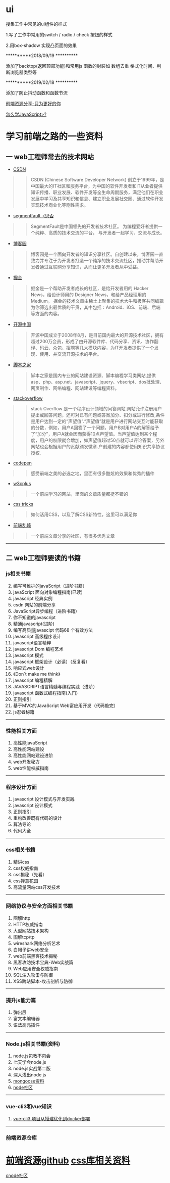 # ui
搜集工作中常见的ui组件的样式

1.写了工作中常用的switch / radio / check 按钮的样式

2.用box-shadow 实现凸页面的效果

**********2018/09/19 **********

添加了backtop(返回顶部功能)和常用js 函数的封装如 数组去重 格式化时间、判断浏览器类型等

**********2019/02/18 **********

添加了防止抖动函数和函数节流

[前端资源分享-只为更好的你](https://blog.csdn.net/qq_40126542/article/details/80292310)

[怎么学JavaScript>?](https://www.qdfuns.com/article/17398/d3f6dd40e2d3ff15b209810dfa98be0b.html)

学习前端之路的一些资料
====
一 web工程师常去的技术网站
----
* [CSDN](https://www.csdn.net/)
>> CSDN (Chinese Software Developer Network) 创立于1999年，是中国最大的IT社区和服务平台，为中国的软件开发者和IT从业者提供知识传播、职业发展、软件开发等全生命周期服务，满足他们在职业发展中学习及共享知识和信息、建立职业发展社交圈、通过软件开发实现技术商业化等刚性需求。
* [segmentfault（思否](https://segmentfault.com/)
>>SegmentFault是中国领先的开发者技术社区。 为编程爱好者提供一个纯粹、高质的技术交流的平台， 与开发者一起学习、交流与成长。
* [博客园](https://www.cnblogs.com/)
>>博客园是一个面向开发者的知识分享社区。自创建以来，博客园一直致力并专注于为开发者打造一个纯净的技术交流社区，推动并帮助开发者通过互联网分享知识，从而让更多开发者从中受益。
* [掘金](https://juejin.im/)
>>掘金是一个帮助开发者成长的社区，是给开发者用的 Hacker News，给设计师用的 Designer News，和给产品经理用的 Medium。
掘金的技术文章由稀土上聚集的技术大牛和极客共同编辑为你筛选出最优质的干货，其中包括：Android、iOS、前端、后端等方面的内容。
* [开源中国](https://www.oschina.net/)
>> 开源中国成立于2008年8月，是目前国内最大的开源技术社区，拥有超过200万会员，形成了由开源软件库、代码分享、资讯、协作翻译、码云、众包、招聘等几大模块内容，为IT开发者提供了一个发现、使用、并交流开源技术的平台。
* [脚本之家](http://www.jb51.net/)
>> 脚本之家是国内专业的网站建设资源、脚本编程学习类网站,提供asp、php、asp.net、javascript、jquery、vbscript、dos批处理、网页制作、网络编程、网站建设等编程资料。
* [stackoverflow](https://stackoverflow.com/)
>> stack Overflow 是一个程序设计领域的问答网站,网站允许注册用户提出或回答问题，还可对已有问题或答案加分、扣分或进行修改,条件是用户达到一定的“声望值”.“声望值”就是用户进行网站交互时能获取的分数，例如，用户A回答了一个问题，用户B对用户A的解答给予了“加分”，用户A就会因而获得10点声望值。当声望值达到某个程度，用户的权限就会增加，如声望值超过50点就可以评论答案，另外网站也会根据用户的贡献颁发徽章.户创建的内容都使用知识共享协议授权.
* [codepen](https://codepen.io/)
>> 感受前端之美的必选之地，里面有很多酷炫的效果和优秀的插件
* [w3cplus](https://www.w3cplus.com/)
>> 一个前端学习的网站，里面的文章质量都挺不错的
* [css tricks](https://css-tricks.com/)
>> 如何活用CSS，以及了解CSS新特性，这里可以满足你
* [前端乱炖](http://www.html-js.com/)
>>  一个前端文章分享的社区，有很多优秀文章
___________________________________________________________________

二 web工程师要读的书籍
------
### js相关书籍
2. 编写可维护的javaScript（进阶书籍）
3. javaScript 面向对象编程指南(已读)
4. javascript 经典实例
5. csdn 网站的前端分享
6. JavaScript异步编程（进阶书籍）
7. 你不知道的javascript
8. 精通javascript(进阶)
9. 编写高质量javascipt 代码68 个有效方法
11. javascript 高级程序设计
12. javascript语言精粹
13. javascript Dom 编程艺术
14. javascript 模式
15. javascript 框架设计（必读）（反复看）
16. 响应式web设计
17. 《Don`t make me think》
18. javascript 编程精解
19. JAVASCRIPT语言精髓与编程实践（进阶）
20. javascript 函数式编程指南(入门)
21. 正则指引
22. 基于MVC的JavaScript Web富应用开发（代码敲完）
23. js忍者秘籍
*********
### 性能相关方面
1. 高性能javaScript
2. 高性能网站建设
3. 高性能网站建设进阶
4. web开发秘方
5. web性能权威指南
******
### 程序设计方面
1. javascript 设计模式与开发实践
2. javascript 设计模式
3. 正则指引
4. 重构改善既有代码的设计
5. 算法导论
6. 代码大全
******
### css相关书籍
1. 精讲css
2. css权威指南
3. css揭秘（先看）
4. css禅意花园
5. 高流量网站css开发技术
*****
### 网络协议与安全方面相关书籍
1. 图解http
2. HTTP权威指南
3. 大型网站技术架构
4. 图解tcp/tp
5. wireshark网络分析艺术
6. 白帽子讲web安全
7. web前端黑客技术揭秘
8. 黑客攻防技术宝典-Web实战篇
9. Web应用安全权威指南
10. SQL注入攻击与防御
11. XSS跨站脚本-攻击剖析与防御
***
### 提升js能力篇
1. 弹出层
2. 富文本编辑器
3. 语法高亮插件
***
### Node.js相关书籍(资料)
1. node.js包教不包会
2. 七天学会node.js
3. node.js实战第二版
4. 深入浅出node.js
5. [mongoose资料](https://segmentfault.com/a/1190000012095054#articleHeader31)
6. [node社区](https://github.com/cnodejs/nodeclub) 
****
### vue-cli3和vue知识
1. [vue-cli3 项目从搭建优化到docker部署](https://juejin.im/post/5c4a6fcd518825469414e062#heading-33)
*****
### 前端资源仓库
[前端资源github](https://github.com/helloqingfeng/Awsome-Front-End-learning-resource/tree/master/04-Front-end-tutorial-master)
[css库相关资料](http://www.fly63.com/nav/549)
===
[cnode社区](https://cnodejs.org/)







 

